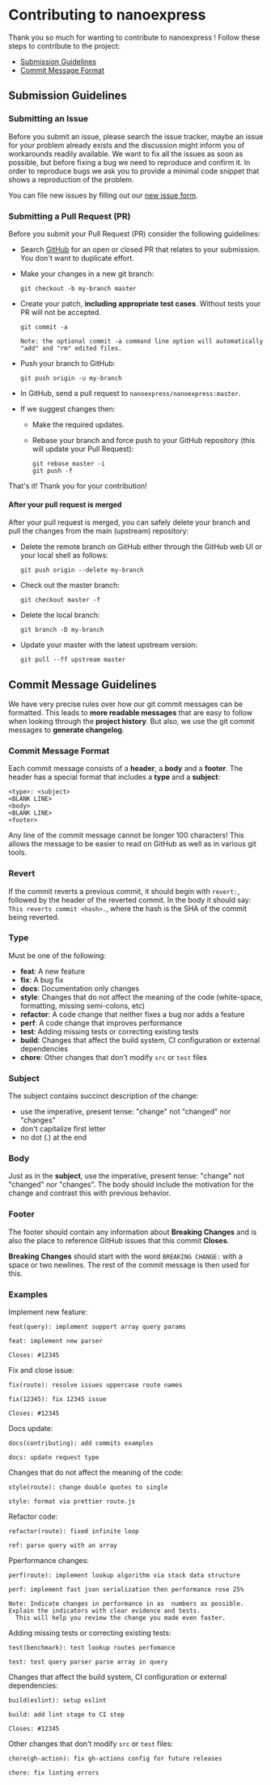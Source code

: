 # Contributing to nanoexpress

Thank you so much for wanting to contribute to nanoexpress !
Follow these steps to contribute to the project:

- [Submission Guidelines](#submit)
- [Commit Message Format](#commit)

## <a name="submit"></a> Submission Guidelines

### <a name="submit-issue"></a> Submitting an Issue

Before you submit an issue, please search the issue tracker,
maybe an issue for your problem already exists and the discussion might inform you of workarounds readily available.
We want to fix all the issues as soon as possible, but before fixing a bug we need to reproduce and confirm it.
In order to reproduce bugs we ask you to provide a minimal code snippet that shows a reproduction of the problem.

You can file new issues by filling out our [new issue form](https://github.com/nanoexpress/nanoexpress/issues/new/choose).

### <a name="submit-pr"></a> Submitting a Pull Request (PR)

Before you submit your Pull Request (PR) consider the following guidelines:

- Search [GitHub](https://github.com/nanoexpress/nanoexpress/pulls) for an open or closed PR
  that relates to your submission. You don't want to duplicate effort.
- Make your changes in a new git branch:

     ```shell
     git checkout -b my-branch master
     ```

- Create your patch, **including appropriate test cases**. Without tests your PR will not be accepted.

     ```shell
     git commit -a

    Note: the optional commit -a command line option will automatically "add" and "rm" edited files.

- Push your branch to GitHub:

    ```shell
    git push origin -u my-branch
    ```

- In GitHub, send a pull request to `nanoexpress/nanoexpress:master`.
- If we suggest changes then:
  - Make the required updates.
  - Rebase your branch and force push to your GitHub repository (this will update your Pull Request):

    ```shell
    git rebase master -i
    git push -f
    ```

That's it! Thank you for your contribution!

#### After your pull request is merged

After your pull request is merged, you can safely delete your branch and pull the changes
from the main (upstream) repository:

- Delete the remote branch on GitHub either through the GitHub web UI or your local shell as follows:

    ```shell
    git push origin --delete my-branch
    ```

- Check out the master branch:

    ```shell
    git checkout master -f
    ```

- Delete the local branch:

    ```shell
    git branch -D my-branch
    ```

- Update your master with the latest upstream version:

    ```shell
    git pull --ff upstream master
    ```

## <a name="commit"></a> Commit Message Guidelines

We have very precise rules over how our git commit messages can be formatted.  This leads to **more
readable messages** that are easy to follow when looking through the **project history**.  But also,
we use the git commit messages to **generate changelog**.

### Commit Message Format

Each commit message consists of a **header**, a **body** and a **footer**.  The header has a special
format that includes a **type** and a **subject**:

```text
<type>: <subject>
<BLANK LINE>
<body>
<BLANK LINE>
<footer>
```

Any line of the commit message cannot be longer 100 characters! This allows the message to be easier
to read on GitHub as well as in various git tools.

### Revert

If the commit reverts a previous commit, it should begin with `revert:`, followed by the header of
the reverted commit. In the body it should say: `This reverts commit <hash>.`, where the hash is
the SHA of the commit being reverted.

### Type

Must be one of the following:

- **feat**: A new feature
- **fix**: A bug fix
- **docs**: Documentation only changes
- **style**: Changes that do not affect the meaning of the code (white-space, formatting, missing semi-colons, etc)
- **refactor**: A code change that neither fixes a bug nor adds a feature
- **perf**: A code change that improves performance
- **test**: Adding missing tests or correcting existing tests
- **build**: Changes that affect the build system, CI configuration or external dependencies
- **chore**: Other changes that don't modify `src` or `test` files

### Subject

The subject contains succinct description of the change:

- use the imperative, present tense: "change" not "changed" nor "changes"
- don't capitalize first letter
- no dot (.) at the end

### Body

Just as in the **subject**, use the imperative, present tense: "change" not "changed" nor "changes".
The body should include the motivation for the change and contrast this with previous behavior.

### Footer

The footer should contain any information about **Breaking Changes** and is also the place to
reference GitHub issues that this commit **Closes**.

**Breaking Changes** should start with the word `BREAKING CHANGE:` with a space or two newlines.
The rest of the commit message is then used for this.

### Examples

Implement new feature:

```text
feat(query): implement support array query params

feat: implement new parser

Closes: #12345
```

Fix and close issue:

```text
fix(route): resolve issues uppercase route names

fix(12345): fix 12345 issue

Closes: #12345
```

Docs update:

```text
docs(contributing): add commits examples

docs: update request type
```

Changes that do not affect the meaning of the code:

```text
style(route): change double quotes to single

style: format via prettier route.js
```

Refactor code:

```text
refactor(route): fixed infinite loop

ref: parse query with an array
```

Pperformance changes:

```text
perf(route): implement lookup algorithm via stack data structure

perf: implement fast json serialization then performance rose 25%

Note: Indicate changes in performance in as  numbers as possible. Explain the indicators with clear evidence and tests.
  This will help you review the change you made even faster.
```

Adding missing tests or correcting existing tests:

```text
test(benchmark): test lookup routes perfomance

test: test query parser parse array in query
```

Changes that affect the build system, CI configuration or external dependencies:

```text
build(eslint): setup eslint

build: add lint stage to CI step

Closes: #12345
```

Other changes that don't modify `src` or `test` files:

```text
chore(gh-action): fix gh-actions config for future releases

chore: fix linting errors
```
